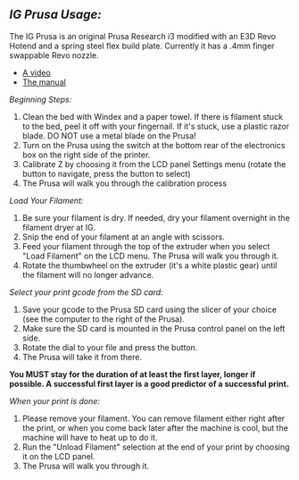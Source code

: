 
## *IG Prusa Usage:*

The IG Prusa is an original Prusa Research i3 modified with an E3D Revo Hotend and a spring steel flex build plate.  Currently it has a .4mm finger swappable Revo nozzle.

- [A video](https://www.youtube.com/watch?v=JqH41K2vq0g)
- [The manual](https://www.prusa3d.com/downloads/manual/prusa3d_manual_mk2_en.pdf)


*Beginning Steps:*

1. Clean the bed with Windex and a paper towel. If there is filament stuck to the bed, peel it off with your fingernail. If it's stuck, use a plastic razor blade. DO NOT use a metal blade on the Prusa!
2. Turn on the Prusa using the switch at the bottom rear of the electronics box on the right side of the printer.
3. Calibrate Z by choosing it from the LCD panel Settings menu (rotate the button to navigate, press the button to select)
4. The Prusa will walk you through the calibration process

*Load Your Filament:*

1. Be sure your filament is dry. If needed, dry your filament overnight in the filament dryer at IG.
2. Snip the end of your filament at an angle with scissors.
3. Feed your filament through the top of the extruder when you select "Load Filament" on the LCD menu. The Prusa will walk you through it.
4. Rotate the thumbwheel on the extruder (it's a white plastic gear) until the filament will no longer advance.

*Select your print gcode from the SD card:*

1. Save your gcode to the Prusa SD card using the slicer of your choice (see the computer to the right of the Prusa).
2. Make sure the SD card is mounted in the Prusa control panel on the left side.
3. Rotate the dial to your file and press the button.
4. The Prusa will take it from there.


**You MUST stay for the duration of at least the first layer, longer if possible. A successful first layer is a good predictor of a successful print.**

*When your print is done:*
1. Please remove your filament. You can remove filament either right after the print, or when you come back later after the machine is cool, but the machine will have to heat up to do it.
2. Run the "Unload Filament" selection at the end of your print by choosing it on the LCD panel.
3. The Prusa will walk you through it.
